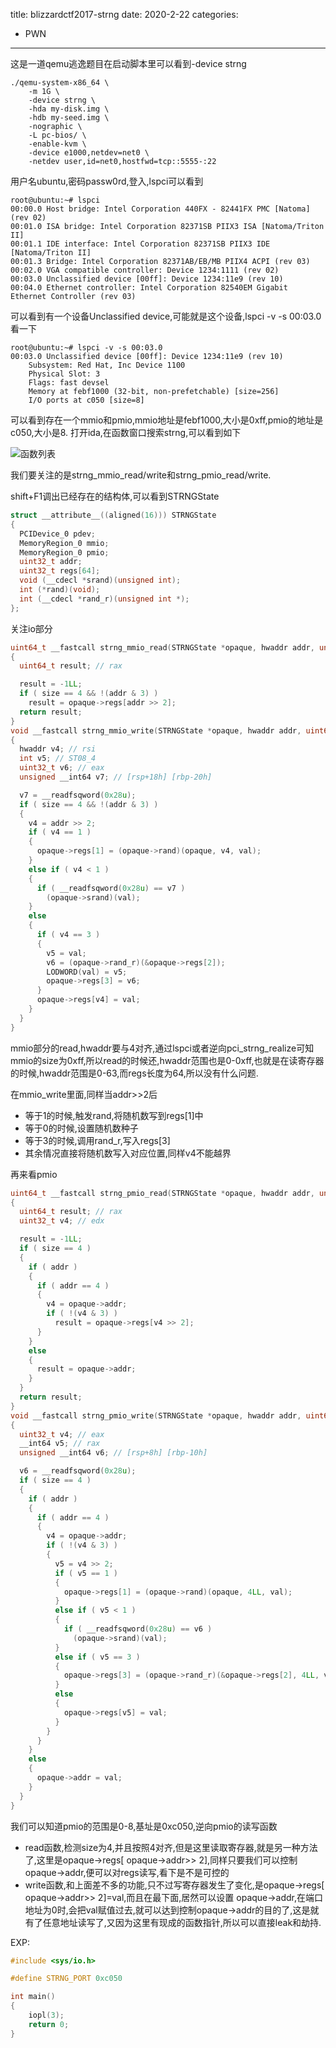 title: blizzardctf2017-strng
date: 2020-2-22
categories:

- PWN
---

这是一道qemu逃逸题目在启动脚本里可以看到-device strng

```
./qemu-system-x86_64 \
    -m 1G \
    -device strng \
    -hda my-disk.img \
    -hdb my-seed.img \
    -nographic \
    -L pc-bios/ \
    -enable-kvm \
    -device e1000,netdev=net0 \
    -netdev user,id=net0,hostfwd=tcp::5555-:22
```
用户名ubuntu,密码passw0rd,登入,lspci可以看到
```
root@ubuntu:~# lspci
00:00.0 Host bridge: Intel Corporation 440FX - 82441FX PMC [Natoma] (rev 02)
00:01.0 ISA bridge: Intel Corporation 82371SB PIIX3 ISA [Natoma/Triton II]
00:01.1 IDE interface: Intel Corporation 82371SB PIIX3 IDE [Natoma/Triton II]
00:01.3 Bridge: Intel Corporation 82371AB/EB/MB PIIX4 ACPI (rev 03)
00:02.0 VGA compatible controller: Device 1234:1111 (rev 02)
00:03.0 Unclassified device [00ff]: Device 1234:11e9 (rev 10)
00:04.0 Ethernet controller: Intel Corporation 82540EM Gigabit Ethernet Controller (rev 03)
```
可以看到有一个设备Unclassified device,可能就是这个设备,lspci -v -s 00:03.0看一下

```
root@ubuntu:~# lspci -v -s 00:03.0
00:03.0 Unclassified device [00ff]: Device 1234:11e9 (rev 10)
	Subsystem: Red Hat, Inc Device 1100
	Physical Slot: 3
	Flags: fast devsel
	Memory at febf1000 (32-bit, non-prefetchable) [size=256]
	I/O ports at c050 [size=8]
```

可以看到存在一个mmio和pmio,mmio地址是febf1000,大小是0xff,pmio的地址是c050,大小是8.
打开ida,在函数窗口搜索strng,可以看到如下

![函数列表](strng/strng1.png)

我们要关注的是strng_mmio_read/write和strng_pmio_read/write.

shift+F1调出已经存在的结构体,可以看到STRNGState

```C
struct __attribute__((aligned(16))) STRNGState
{
  PCIDevice_0 pdev;
  MemoryRegion_0 mmio;
  MemoryRegion_0 pmio;
  uint32_t addr;
  uint32_t regs[64];
  void (__cdecl *srand)(unsigned int);
  int (*rand)(void);
  int (__cdecl *rand_r)(unsigned int *);
};
```



关注io部分

```C
uint64_t __fastcall strng_mmio_read(STRNGState *opaque, hwaddr addr, unsigned int size)
{
  uint64_t result; // rax

  result = -1LL;
  if ( size == 4 && !(addr & 3) )
    result = opaque->regs[addr >> 2];
  return result;
}
void __fastcall strng_mmio_write(STRNGState *opaque, hwaddr addr, uint64_t val, unsigned int size)
{
  hwaddr v4; // rsi
  int v5; // ST08_4
  uint32_t v6; // eax
  unsigned __int64 v7; // [rsp+18h] [rbp-20h]

  v7 = __readfsqword(0x28u);
  if ( size == 4 && !(addr & 3) )
  {
    v4 = addr >> 2;
    if ( v4 == 1 )
    {
      opaque->regs[1] = (opaque->rand)(opaque, v4, val);
    }
    else if ( v4 < 1 )
    {
      if ( __readfsqword(0x28u) == v7 )
        (opaque->srand)(val);
    }
    else
    {
      if ( v4 == 3 )
      {
        v5 = val;
        v6 = (opaque->rand_r)(&opaque->regs[2]);
        LODWORD(val) = v5;
        opaque->regs[3] = v6;
      }
      opaque->regs[v4] = val;
    }
  }
}
```

mmio部分的read,hwaddr要与4对齐,通过lspci或者逆向pci_strng_realize可知mmio的size为0xff,所以read的时候还,hwaddr范围也是0-0xff,也就是在读寄存器的时候,hwaddr范围是0-63,而regs长度为64,所以没有什么问题.

在mmio_write里面,同样当addr>>2后

- 等于1的时候,触发rand,将随机数写到regs[1]中
- 等于0的时候,设置随机数种子
- 等于3的时候,调用rand_r,写入regs[3]
- 其余情况直接将随机数写入对应位置,同样v4不能越界

再来看pmio

```C
uint64_t __fastcall strng_pmio_read(STRNGState *opaque, hwaddr addr, unsigned int size)
{
  uint64_t result; // rax
  uint32_t v4; // edx

  result = -1LL;
  if ( size == 4 )
  {
    if ( addr )
    {
      if ( addr == 4 )
      {
        v4 = opaque->addr;
        if ( !(v4 & 3) )
          result = opaque->regs[v4 >> 2];
      }
    }
    else
    {
      result = opaque->addr;
    }
  }
  return result;
}
void __fastcall strng_pmio_write(STRNGState *opaque, hwaddr addr, uint64_t val, unsigned int size)
{
  uint32_t v4; // eax
  __int64 v5; // rax
  unsigned __int64 v6; // [rsp+8h] [rbp-10h]

  v6 = __readfsqword(0x28u);
  if ( size == 4 )
  {
    if ( addr )
    {
      if ( addr == 4 )
      {
        v4 = opaque->addr;
        if ( !(v4 & 3) )
        {
          v5 = v4 >> 2;
          if ( v5 == 1 )
          {
            opaque->regs[1] = (opaque->rand)(opaque, 4LL, val);
          }
          else if ( v5 < 1 )
          {
            if ( __readfsqword(0x28u) == v6 )
              (opaque->srand)(val);
          }
          else if ( v5 == 3 )
          {
            opaque->regs[3] = (opaque->rand_r)(&opaque->regs[2], 4LL, val);
          }
          else
          {
            opaque->regs[v5] = val;
          }
        }
      }
    }
    else
    {
      opaque->addr = val;
    }
  }
}
```

我们可以知道pmio的范围是0-8,基址是0xc050,逆向pmio的读写函数

- read函数,检测size为4,并且按照4对齐,但是这里读取寄存器,就是另一种方法了,这里是opaque->regs[ opaque->addr>> 2],同样只要我们可以控制opaque->addr,便可以对regs读写,看下是不是可控的
- write函数,和上面差不多的功能,只不过写寄存器发生了变化,是opaque->regs[ opaque->addr>> 2]=val,而且在最下面,居然可以设置 opaque->addr,在端口地址为0时,会把val赋值过去,就可以达到控制opaque->addr的目的了,这是就有了任意地址读写了,又因为这里有现成的函数指针,所以可以直接leak和劫持.



EXP:

```C
#include <sys/io.h>

#define STRNG_PORT 0xc050

int main()
{
    iopl(3);
    return 0;
}
```

